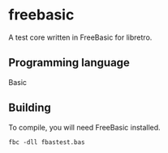 # freebasic
A test core written in FreeBasic for libretro.

## Programming language
Basic

## Building
To compile, you will need FreeBasic installed.

	fbc -dll fbastest.bas
